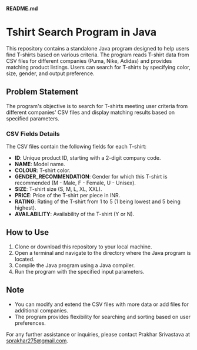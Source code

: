 **README.md**

# Tshirt Search Program in Java

This repository contains a standalone Java program designed to help users find T-shirts based on various criteria. The program reads T-shirt data from CSV files for different companies (Puma, Nike, Adidas) and provides matching product listings. Users can search for T-shirts by specifying color, size, gender, and output preference.

## Problem Statement

The program's objective is to search for T-shirts meeting user criteria from different companies' CSV files and display matching results based on specified parameters.

### CSV Fields Details

The CSV files contain the following fields for each T-shirt:

- **ID**: Unique product ID, starting with a 2-digit company code.
- **NAME**: Model name.
- **COLOUR**: T-shirt color.
- **GENDER_RECOMMENDATION**: Gender for which this T-shirt is recommended (M - Male, F - Female, U - Unisex).
- **SIZE**: T-shirt size (S, M, L, XL, XXL).
- **PRICE**: Price of the T-shirt per piece in INR.
- **RATING**: Rating of the T-shirt from 1 to 5 (1 being lowest and 5 being highest).
- **AVAILABILITY**: Availability of the T-shirt (Y or N).

## How to Use

1. Clone or download this repository to your local machine.
2. Open a terminal and navigate to the directory where the Java program is located.
3. Compile the Java program using a Java compiler.
4. Run the program with the specified input parameters.


## Note

- You can modify and extend the CSV files with more data or add files for additional companies.
- The program provides flexibility for searching and sorting based on user preferences.

For any further assistance or inquiries, please contact Prakhar Srivastava at sprakhar275@gmail.com.
